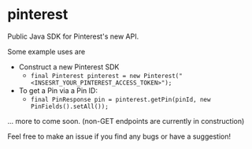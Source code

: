 # pinterest

Public Java SDK for Pinterest's new API.

Some example uses are

- Construct a new Pinterest SDK
  - `final Pinterest pinterest = new Pinterest("<INSESRT_YOUR_PINTEREST_ACCESS_TOKEN>");`
- To get a Pin via a Pin ID:
  - `final PinResponse pin = pinterest.getPin(pinId, new PinFields().setAll());`
  
... more to come soon. (non-GET endpoints are currently in construction)

Feel free to make an issue if you find any bugs or have a suggestion!  
